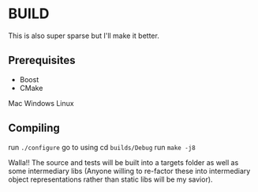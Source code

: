 # BUILD

This is also super sparse but I'll make it better.

## Prerequisites

- Boost
- CMake

Mac
Windows
Linux

## Compiling

run `./configure`
go to using cd `builds/Debug`
run `make -j8`

Walla!! The source and tests will be built into a targets folder as well as some intermediary libs (Anyone willing to re-factor these into intermediary object representations rather than static libs will be my savior).